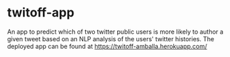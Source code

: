 # twitoff-app

An app to predict which of two twitter public users is more likely to author a given tweet based on an NLP analysis of the users' twitter histories. The deployed app can be found at https://twitoff-amballa.herokuapp.com/
